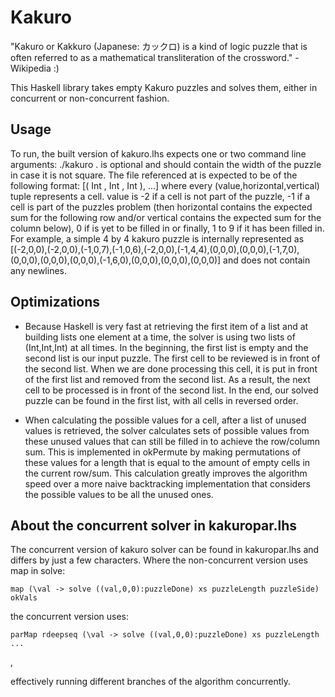 Kakuro
======

"Kakuro or Kakkuro (Japanese: カックロ) is a kind of logic puzzle that is often referred to as a mathematical transliteration of the crossword." - Wikipedia :)

This Haskell library takes empty Kakuro puzzles and solves them, either in concurrent or non-concurrent fashion.


Usage
-----

To run, the built version of kakuro.lhs expects one or two command line arguments: ./kakuro <filename> <width>. <width> is optional and should contain the width of the puzzle in case it is not square. The file referenced at <filename> is expected to be of the following format: [( Int , Int , Int ), ...] where every (value,horizontal,vertical) tuple represents a cell. value is -2 if a cell is not part of the puzzle, -1 if a cell is part of the puzzles problem (then horizontal contains the expected sum for the following row and/or vertical contains the expected sum for the column below), 0 if is yet to be filled in or finally, 1 to 9 if it has been filled in. For example, a simple 4 by 4 kakuro puzzle is internally represented as [(-2,0,0),(-2,0,0),(-1,0,7),(-1,0,6),(-2,0,0),(-1,4,4),(0,0,0),(0,0,0),(-1,7,0),(0,0,0),(0,0,0),(0,0,0),(-1,6,0),(0,0,0),(0,0,0),(0,0,0)] and does not contain any newlines.



Optimizations
-------------

* Because Haskell is very fast at retrieving the first item of a list and at building lists one element at a time, the solver is using two lists of (Int,Int,Int) at all times. In the beginning, the first list is empty and the second list is our input puzzle. The first cell to be reviewed is in front of the second list. When we are done processing this cell, it is put in front of the first list and removed from the second list. As a result, the next cell to be processed is in front of the second list. In the end, our solved puzzle can be found in the first list, with all cells in reversed order.

* When calculating the possible values for a cell, after a list of unused values is retrieved, the solver calculates sets of possible values from these unused values that can still be filled in to achieve the row/column sum. This is implemented in okPermute by making permutations of these values for a length that is equal to the amount of empty cells in the current row/sum. This calculation greatly improves the algorithm speed over a more naive backtracking implementation that considers the possible values to be all the unused ones.



About the concurrent solver in kakuropar.lhs
--------------------------------------------

The concurrent version of kakuro solver can be found in kakuropar.lhs and differs by just a few characters. Where the non-concurrent version uses map in solve:
<pre><code>map (\val -> solve ((val,0,0):puzzleDone) xs puzzleLength puzzleSide) okVals</code></pre>
the concurrent version uses:
<pre><code>parMap rdeepseq (\val -> solve ((val,0,0):puzzleDone) xs puzzleLength ...</code></pre>,
effectively running different branches of the algorithm concurrently.